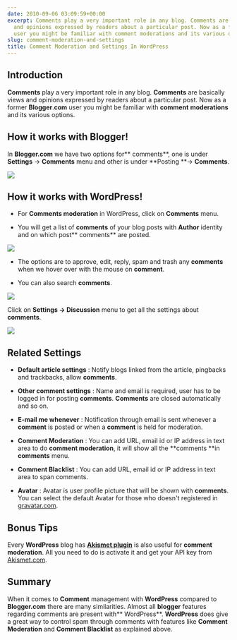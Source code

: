 ```yaml
---
date: 2010-09-06 03:09:59+00:00
excerpt: Comments play a very important role in any blog. Comments are basically views
  and opinions expressed by readers about a particular post. Now as a former Blogger.com
  user you might be familiar with comment moderations and its various options.
slug: comment-moderation-and-settings
title: Comment Moderation and Settings In WordPress
---
```


## Introduction


**Comments** play a very important role in any blog. **Comments** are basically views and opinions expressed by readers about a particular post. Now as a former **Blogger**.**com** user you might be familiar with **comment** **moderations** and its various options.


## How it works with Blogger!


In **Blogger.com** we have two options for** comments**, one is under **Settings** -> **Comments** menu and other is under **Posting **-> **Comments**.

[![](https://rtcamp.com/wp-content/uploads/2010/08/comments-blogger-to-wordpress2.png)](https://rtcamp.com/wp-content/uploads/2010/08/comments-blogger-to-wordpress2.png)


## How it works with WordPress!





	
  * For **Comments moderation** in WordPress, click on **Comments** menu.

	
  * You will get a list of **comments** of your blog posts with **Author** identity and on which post** comments** are posted.


[![](https://rtcamp.com/wp-content/uploads/2010/08/Comments-menu-blogger-to-wordpress.png)](https://rtcamp.com/wp-content/uploads/2010/08/Comments-menu-blogger-to-wordpress.png)



	
  * The options are to approve, edit, reply, spam and trash any **comments** when we hover over with the mouse on **comment**.

	
  * You can also search **comments**.


[![](https://rtcamp.com/wp-content/uploads/2010/08/comments-moderation-600x210.png)](https://rtcamp.com/wp-content/uploads/2010/08/comments-moderation.png)

Click on **Settings -> Discussion** menu to get all the settings about **comments**.

[![](https://rtcamp.com/wp-content/uploads/2010/08/discussion-blogger-to-wordpress.png)](https://rtcamp.com/wp-content/uploads/2010/08/discussion-blogger-to-wordpress.png)


## Related Settings





	
  * **Default article settings** : Notify blogs linked from the article, pingbacks and trackbacks, allow **comments**.

	
  * **Other comment settings** : Name and email is required, user has to be logged in for posting **comments**. **Comments** are closed automatically and so on.

	
  * **E-mail me whenever** : Notification through email is sent whenever a **comment** is posted or when a **comment** is held for moderation.

	
  * **Comment Moderation** : You can add URL, email id or IP address in text area to do **comment moderation**, it will show all the **comments **in **comments** menu.

	
  * **Comment Blacklist** : You can add URL, email id or IP address in text area to span comments.

	
  * **Avatar** : Avatar is user profile picture that will be shown with **comments**. You can select the default Avatar for those who doesn't registered in [gravatar.com](http://en.gravatar.com/).




## Bonus Tips


Every **WordPress** blog has [**Akismet plugin**](http://wordpress.org/extend/plugins/akismet/) is also useful for **comment moderation**. All you need to do is activate it and get your API key from [Akismet.com](https://akismet.com/).


## Summary


When it comes to **Comment** management with **WordPress** compared to **Blogger.com** there are many similarities. Almost all **blogger** features regarding comments are present with** WordPress**. **WordPress** does give a great way to control spam through comments with features like **Comment Moderation** and **Comment Blacklist** as explained above.
